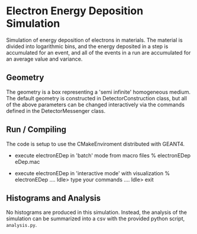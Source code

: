 Electron Energy Deposition Simulation
=====================================

Simulation of energy deposition of electrons in materials. The material is divided into logarithmic bins, and the energy deposited in a step is accumulated for an event, and all of the events in a run are accumulated for an average value and variance.

## Geometry

The geometry is a box representing a 'semi infinite' homogeneous medium. The default geometry is constructed in DetectorConstruction class, but all of the above parameters can be changed interactively via the commands defined in the DetectorMessenger class.
  
## Run / Compiling

The code is setup to use the CMakeEnviroment distributed with GEANT4.
 
  - execute electronEDep in 'batch' mode from macro files
	% electronEDep   eDep.mac
 		
  - execute electronEDep in 'interactive mode' with visualization
	% electronEDep
	....
	Idle> type your commands
	....
	Idle> exit
		
## Histograms and Analysis

No histograms are produced in this simulation. Instead, the analysis of the simulation can be summarized into a csv with the provided python script, `analysis.py`. 
